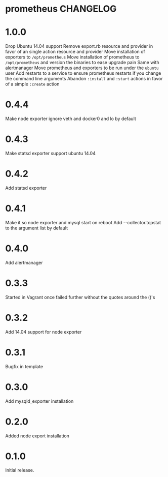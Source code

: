 # prometheus CHANGELOG

# 1.0.0

Drop Ubuntu 14.04 support
Remove export.rb resource and provider in favor of an single action resource and provider
Move installation of exporters to `/opt/prometheus`
Move installation of prometheus to `/opt/prometheus` and version the binaries to ease upgrade pain
Same with alertmanager
Move prometheus and exporters to be run under the `ubuntu` user
Add restarts to a service to ensure prometheus restarts if you change the command line arguments
Abandon `:install` and `:start` actions in favor of a simple `:create` action

# 0.4.4

Make node exporter ignore veth and docker0 and lo by default

# 0.4.3

Make statsd exporter support ubuntu 14.04

# 0.4.2

Add statsd exporter

# 0.4.1

Make it so node exporter and mysql start on reboot
Add --collector.tcpstat to the argument list by default

# 0.4.0

Add alertmanager

# 0.3.3

Started in Vagrant once failed further without the quotes around the ()'s 
# 0.3.2

Add 14.04 support for node exporter

# 0.3.1

Bugfix in template


# 0.3.0

Add mysqld_exporter installation

# 0.2.0

Added node export installation

# 0.1.0

Initial release.
